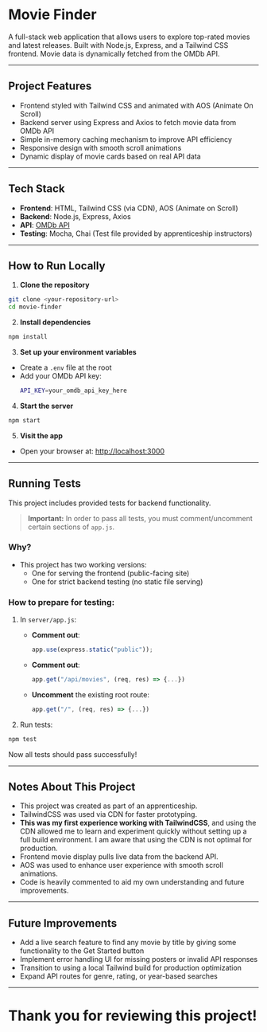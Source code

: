 # Movie Finder

A full-stack web application that allows users to explore top-rated movies and latest releases. Built with Node.js, Express, and a Tailwind CSS frontend. Movie data is dynamically fetched from the OMDb API.

---

## Project Features

- Frontend styled with Tailwind CSS and animated with AOS (Animate On Scroll)
- Backend server using Express and Axios to fetch movie data from OMDb API
- Simple in-memory caching mechanism to improve API efficiency
- Responsive design with smooth scroll animations
- Dynamic display of movie cards based on real API data

---

## Tech Stack

- **Frontend**: HTML, Tailwind CSS (via CDN), AOS (Animate on Scroll)
- **Backend**: Node.js, Express, Axios
- **API**: [OMDb API](http://www.omdbapi.com/)
- **Testing**: Mocha, Chai (Test file provided by apprenticeship instructors)

---

## How to Run Locally

1. **Clone the repository**

```bash
git clone <your-repository-url>
cd movie-finder
```

2. **Install dependencies**

```bash
npm install
```

3. **Set up your environment variables**

- Create a `.env` file at the root
- Add your OMDb API key:
  ```bash
  API_KEY=your_omdb_api_key_here
  ```

4. **Start the server**

```bash
npm start
```

5. **Visit the app**

- Open your browser at: [http://localhost:3000](http://localhost:3000)

---

## Running Tests

This project includes provided tests for backend functionality.

> **Important:** In order to pass all tests, you must comment/uncomment certain sections of `app.js`.

### Why?

- This project has two working versions:
  - One for serving the frontend (public-facing site)
  - One for strict backend testing (no static file serving)

### How to prepare for testing:

1. In `server/app.js`:

   - **Comment out**:
     ```javascript
     app.use(express.static("public"));
     ```
   - **Comment out**:
     ```javascript
     app.get("/api/movies", (req, res) => {...})
     ```
   - **Uncomment** the existing root route:
     ```javascript
     app.get("/", (req, res) => {...})
     ```

2. Run tests:

```bash
npm test
```

Now all tests should pass successfully!

---

## Notes About This Project

- This project was created as part of an apprenticeship.
- TailwindCSS was used via CDN for faster prototyping.
- **This was my first experience working with TailwindCSS**, and using the CDN allowed me to learn and experiment quickly without setting up a full build environment. I am aware that using the CDN is not optimal for production.
- Frontend movie display pulls live data from the backend API.
- AOS was used to enhance user experience with smooth scroll animations.
- Code is heavily commented to aid my own understanding and future improvements.

---

## Future Improvements

- Add a live search feature to find any movie by title by giving some functionality to the Get Started button
- Implement error handling UI for missing posters or invalid API responses
- Transition to using a local Tailwind build for production optimization
- Expand API routes for genre, rating, or year-based searches

---

# Thank you for reviewing this project!
